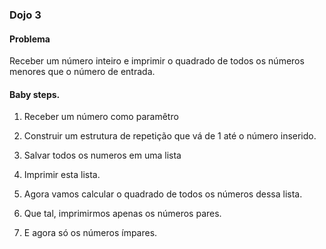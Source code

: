 
### Dojo 3

#### Problema
Receber um número inteiro e imprimir o quadrado de todos os números menores que o número de entrada.

#### Baby steps.

1. Receber um número como paramêtro

2. Construir um estrutura de repetição que vá de 1 até o número inserido.

4. Salvar todos os numeros em uma lista

5. Imprimir esta lista.

6. Agora vamos calcular o quadrado de todos os números dessa lista.

7. Que tal, imprimirmos apenas os números pares.

8. E agora só os números ímpares.
